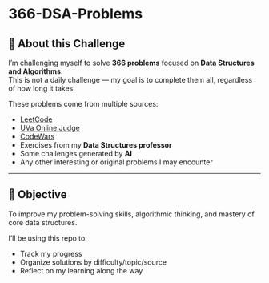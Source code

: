 # 366-DSA-Problems

## 🧠 About this Challenge

I’m challenging myself to solve **366 problems** focused on **Data Structures and Algorithms**.  
This is not a daily challenge — my goal is to complete them all, regardless of how long it takes.

These problems come from multiple sources:
- [LeetCode](https://leetcode.com)
- [UVa Online Judge](https://onlinejudge.org)
- [CodeWars](https://www.codewars.com)
- Exercises from my **Data Structures professor**
- Some challenges generated by **AI**
- Any other interesting or original problems I may encounter

- ---

## 🎯 Objective

To improve my problem-solving skills, algorithmic thinking, and mastery of core data structures.

I’ll be using this repo to:
- Track my progress
- Organize solutions by difficulty/topic/source
- Reflect on my learning along the way
